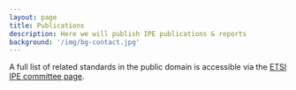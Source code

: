 ```yaml
---
layout: page
title: Publications
description: Here we will publish IPE publications & reports
background: '/img/bg-contact.jpg'
---
```


A full list of related standards in the public domain is accessible via the [ETSI IPE committee page](https://www.etsi.org/committee/1424-ipe).